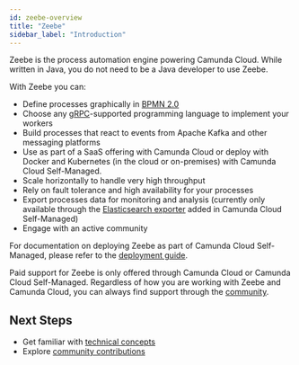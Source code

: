 ```yaml
---
id: zeebe-overview
title: "Zeebe"
sidebar_label: "Introduction"
---
```


Zeebe is the process automation engine powering Camunda Cloud. While written in Java, you do not need to be a Java developer to use Zeebe.

With Zeebe you can:

- Define processes graphically in [BPMN 2.0](reference/bpmn-processes/bpmn-coverage.md)
- Choose any [gRPC](reference/grpc.md)-supported programming language to implement your workers
- Build processes that react to events from Apache Kafka and other messaging platforms
- Use as part of a SaaS offering with Camunda Cloud or deploy with Docker and Kubernetes (in the cloud or on-premises) with Camunda Cloud Self-Managed.
- Scale horizontally to handle very high throughput
- Rely on fault tolerance and high availability for your processes
- Export processes data for monitoring and analysis (currently only available through the [Elasticsearch exporter](https://github.com/camunda-cloud/zeebe/tree/develop/exporters/elasticsearch-exporter) added in Camunda Cloud Self-Managed)
- Engage with an active community

For documentation on deploying Zeebe as part of Camunda Cloud Self-Managed, please refer to the [deployment guide](deployment-guide/index).

Paid support for Zeebe is only offered through Camunda Cloud or Camunda Cloud Self-Managed. Regardless of how you are working with Zeebe and Camunda Cloud, you can always find support through the [community](open-source/get-help-get-involved.md).


## Next Steps

- Get familiar with [technical concepts](technical-concepts/index.md)
- Explore [community contributions](open-source/community-contributions.md)
